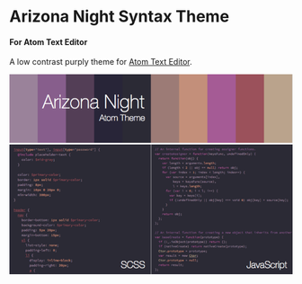# Arizona Night Syntax Theme
#### For Atom Text Editor

A low contrast purply theme for [Atom Text Editor](https://atom.io/).

![Arizona Night Syntax Highlight for Atom Text Editor](resources/swatch.png)
![Arizona Night Syntax Highlight Preview](resources/preview.png)
